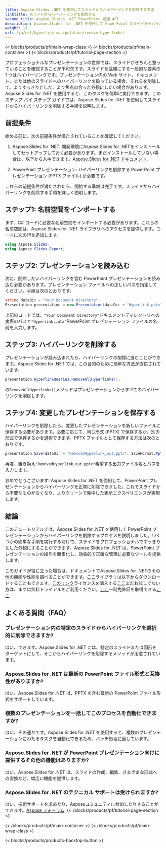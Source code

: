```yaml
---
title: Aspose.Slides .NET を使用してスライドからハイパーリンクを削除する方法
linktitle: スライドからハイパーリンクを削除する
second_title: Aspose.Slides .NET PowerPoint 処理 API
description: Aspose.Slides for .NET を使用して PowerPoint スライドからハイパーリンクを削除する方法を学びます。すっきりとしたプロフェッショナルなプレゼンテーションを作成します。
weight: 11
url: /ja/net/hyperlink-manipulation/remove-hyperlinks/
---
```


{< blocks/products/pf/main-wrap-class >}
{< blocks/products/pf/main-container >}
{< blocks/products/pf/tutorial-page-section >}


プロフェッショナルなプレゼンテーションの世界では、スライドがきちんと整っていることを確認することが不可欠です。スライドを乱雑にする一般的な要素の 1 つはハイパーリンクです。プレゼンテーション内の Web サイト、ドキュメント、または他のスライドへのハイパーリンクを扱っている場合、それらを削除して、よりすっきりとした、より焦点の合った外観にしたい場合があります。Aspose.Slides for .NET を使用すると、このタスクを簡単に実行できます。このステップ バイ ステップ ガイドでは、Aspose.Slides for .NET を使用してスライドからハイパーリンクを削除する手順を説明します。

## 前提条件

始める前に、次の前提条件が満たされていることを確認してください。

1.  Aspose.Slides for .NET: 開発環境にAspose.Slides for .NETをインストールしてセットアップしておく必要があります。まだインストールしていない場合は、以下から入手できます。[Aspose.Slides for .NET ドキュメント](https://reference.aspose.com/slides/net/).

2. PowerPoint プレゼンテーション: ハイパーリンクを削除する PowerPoint プレゼンテーション (PPTX ファイル) が必要です。

これらの前提条件が満たされたら、開始する準備は完了です。スライドからハイパーリンクを削除する手順を詳しく説明します。

## ステップ1: 名前空間をインポートする

まず、C# コードに必要な名前空間をインポートする必要があります。これらの名前空間は、Aspose.Slides for .NET ライブラリへのアクセスを提供します。コードに次の行を追加します。

```csharp
using Aspose.Slides;
using Aspose.Slides.Export;
```

## ステップ2: プレゼンテーションを読み込む

次に、削除したいハイパーリンクを含む PowerPoint プレゼンテーションを読み込む必要があります。プレゼンテーション ファイルへの正しいパスを指定してください。手順は次のとおりです。

```csharp
string dataDir = "Your Document Directory";
Presentation presentation = new Presentation(dataDir + "Hyperlink.pptx");
```

上記のコードでは、`"Your Document Directory"`ドキュメントディレクトリへの実際のパスと`"Hyperlink.pptx"`PowerPoint プレゼンテーション ファイルの名前を入力します。

## ステップ3: ハイパーリンクを削除する

プレゼンテーションが読み込まれたら、ハイパーリンクの削除に進むことができます。Aspose.Slides for .NET では、この目的のために簡単な方法が提供されています。

```csharp
presentation.HyperlinkQueries.RemoveAllHyperlinks();
```

の`RemoveAllHyperlinks()`メソッドはプレゼンテーションからすべてのハイパーリンクを削除します。

## ステップ4: 変更したプレゼンテーションを保存する

ハイパーリンクを削除したら、変更したプレゼンテーションを新しいファイルに保存する必要があります。必要に応じて、同じ形式 (PPTX) で保存するか、別の形式で保存するかを選択できます。PPTX ファイルとして保存する方法は次のとおりです。

```csharp
presentation.Save(dataDir + "RemovedHyperlink_out.pptx", SaveFormat.Pptx);
```

再度、置き換え`"RemovedHyperlink_out.pptx"`希望する出力ファイル名とパスを入力します。

おめでとうございます! Aspose.Slides for .NET を使用して、PowerPoint プレゼンテーションからハイパーリンクを正常に削除できました。これでスライドから不要なものがなくなり、よりクリーンで集中した表示エクスペリエンスが実現します。

## 結論

このチュートリアルでは、Aspose.Slides for .NET を使用して PowerPoint プレゼンテーションからハイパーリンクを削除するプロセスを説明しました。いくつかの簡単な手順を実行するだけで、スライドをプロフェッショナルですっきりとした外観にすることができます。Aspose.Slides for .NET は、PowerPoint プレゼンテーションの操作を簡素化し、効率的で正確な管理に必要なツールを提供します。

このガイドが役に立った場合は、ドキュメントでAspose.Slides for .NETのその他の機能や性能を調べることができます。[ここ](https://reference.aspose.com/slides/net/)ライブラリは以下からダウンロードすることもできます。[このリンク](https://releases.aspose.com/slides/net/)ライセンスを購入する[ここ](https://purchase.aspose.com/buy)まだお試しでない方は、まずは無料トライアルをご利用ください。[ここ](https://releases.aspose.com/)一時免許証を取得できる[ここ](https://purchase.aspose.com/temporary-license/).

## よくある質問（FAQ）

### プレゼンテーション内の特定のスライドからハイパーリンクを選択的に削除できますか?
はい、できます。Aspose.Slides for .NET には、特定のスライドまたは図形をターゲットにして、そこからハイパーリンクを削除するメソッドが用意されています。

### Aspose.Slides for .NET は最新の PowerPoint ファイル形式と互換性がありますか?
はい、Aspose.Slides for .NET は、PPTX を含む最新の PowerPoint ファイル形式をサポートしています。

### 複数のプレゼンテーションを一括してこのプロセスを自動化できますか?
はい、その通りです。Aspose.Slides for .NET を使用すると、複数のプレゼンテーションにわたるタスクを自動化できるため、バッチ処理に適しています。

### Aspose.Slides for .NET が PowerPoint プレゼンテーション向けに提供するその他の機能はありますか?
はい、Aspose.Slides for .NET は、スライドの作成、編集、さまざまな形式への変換など、幅広い機能を提供します。

### Aspose.Slides for .NET のテクニカル サポートは受けられますか?
はい、技術サポートを求めたり、Asposeコミュニティに参加したりすることができます。[Aspose フォーラム](https://forum.aspose.com/).
{< /blocks/products/pf/tutorial-page-section >}

{< /blocks/products/pf/main-container >}
{< /blocks/products/pf/main-wrap-class >}

{< blocks/products/products-backtop-button >}
